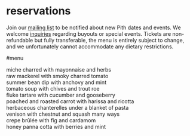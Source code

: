 # reservations
Join our [mailing list](http://eepurl.com/bZ8dIf) to be notified about new Pith dates and events. We welcome [inquiries](mailto:inquiries@pith.space) regarding buyouts or special events. Tickets are non-refundable but fully transferable, the menu is entirely subject to change, and we unfortunately cannot accommodate any dietary restrictions.

<tito-widget event="pith/supper-club"></tito-widget>
#menu

miche charred with mayonnaise and herbs  
raw mackerel with smoky charred tomato  
summer bean dip with anchovy and mint  
tomato soup with chives and trout roe  
fluke tartare with cucumber and gooseberry  
poached and roasted carrot with harissa and ricotta  
herbaceous chanterelles under a blanket of pasta  
venison with chestnut and squash many ways  
crepe brûlée with fig and cardamom  
honey panna cotta with berries and mint
